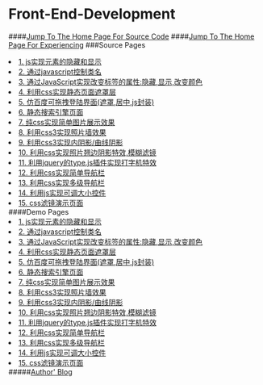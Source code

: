 # Front-End-Development
####<a href="http://wangyihang.github.io/Front-End-Development">Jump To The Home Page For Source Code</a>
####<a href="http://wangyihang.win/git-hub/Front-End-Development/index.html">Jump To The Home Page For Experiencing</a>
###Source Pages
<li><a href="Demo/demo1/index.html">1. js实现元素的隐藏和显示</a></li>
<li><a href="Demo/demo2/index.html">2. 通过javascript控制类名</a></li>
<li><a href="Demo/demo3/index.html">3. 通过JavaScript实现改变标签的属性:隐藏,显示,改变颜色</a></li>
<li><a href="Demo/demo4/index.html">4. 利用css实现静态页面遮罩层</a></li>
<li><a href="Demo/demo5/index.html">5. 仿百度可拖拽登陆界面(遮罩,居中,js封装)</a></li>
<li><a href="Demo/demo6/index.html">6. 静态搜索引擎页面</a></li>
<li><a href="Demo/demo7/index.html">7. 纯css实现简单图片展示效果</a></li>
<li><a href="Demo/demo8/index.html">8. 利用css3实现照片墙效果</a></li>
<li><a href="Demo/demo9/index.html">9. 利用css3实现内阴影/曲线阴影</a></li>
<li><a href="Demo/demo10/index.html">10. 利用css实现照片翘边阴影特效,模糊滤镜</a></li>
<li><a href="Demo/demo11/index.html">11. 利用jquery的type.js插件实现打字机特效</a></li>
<li><a href="Demo/demo12/index.html">12. 利用css实现简单导航栏</a></li>
<li><a href="Demo/demo13/index.html">13. 利用css实现多级导航栏</a></li>
<li><a href="Demo/demo14/index.html">14. 利用js实现可调大小控件</a></li>
<li><a href="Demo/demo15/index.html">15. css滤镜演示页面</a></li>
####Demo Pages
<li><a href="http://wangyihang.win/git-hub/Front-End-Development/Demo/demo1/index.html">1. js实现元素的隐藏和显示</a></li>
<li><a href="http://wangyihang.win/git-hub/Front-End-Development/Demo/demo2/index.html">2. 通过javascript控制类名</a></li>
<li><a href="http://wangyihang.win/git-hub/Front-End-Development/Demo/demo3/index.html">3. 通过JavaScript实现改变标签的属性:隐藏,显示,改变颜色</a></li>
<li><a href="http://wangyihang.win/git-hub/Front-End-Development/Demo/demo4/index.html">4. 利用css实现静态页面遮罩层</a></li>
<li><a href="http://wangyihang.win/git-hub/Front-End-Development/Demo/demo5/index.html">5. 仿百度可拖拽登陆界面(遮罩,居中,js封装)</a></li>
<li><a href="http://wangyihang.win/git-hub/Front-End-Development/Demo/demo6/index.html">6. 静态搜索引擎页面</a></li>
<li><a href="http://wangyihang.win/git-hub/Front-End-Development/Demo/demo7/index.html">7. 纯css实现简单图片展示效果</a></li>
<li><a href="http://wangyihang.win/git-hub/Front-End-Development/Demo/demo8/index.html">8. 利用css3实现照片墙效果</a></li>
<li><a href="http://wangyihang.win/git-hub/Front-End-Development/Demo/demo9/index.html">9. 利用css3实现内阴影/曲线阴影</a></li>
<li><a href="http://wangyihang.win/git-hub/Front-End-Development/Demo/demo10/index.html">10. 利用css实现照片翘边阴影特效,模糊滤镜</a></li>
<li><a href="http://wangyihang.win/git-hub/Front-End-Development/Demo/demo11/index.html">11. 利用jquery的type.js插件实现打字机特效</a></li>
<li><a href="http://wangyihang.win/git-hub/Front-End-Development/Demo/demo12/index.html">12. 利用css实现简单导航栏</a></li>
<li><a href="http://wangyihang.win/git-hub/Front-End-Development/Demo/demo13/index.html">13. 利用css实现多级导航栏</a></li>
<li><a href="http://wangyihang.win/git-hub/Front-End-Development/Demo/demo14/index.html">14. 利用js实现可调大小控件</a></li>
<li><a href="http://wangyihang.win/git-hub/Front-End-Development/Demo/demo15/index.html">15. css滤镜演示页面</a></li>
#####<a href="http://wangyihang.win/">Author' Blog</a>
